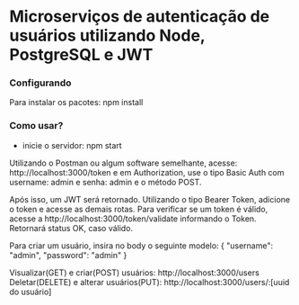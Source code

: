 # Microserviços de autenticação de usuários utilizando Node, PostgreSQL e JWT

### Configurando

Para instalar os pacotes:
npm install

### Como usar?

-   inicie o servidor:
    npm start

Utilizando o Postman ou algum software semelhante, acesse: http://localhost:3000/token e em Authorization, use o tipo Basic Auth com username: admin e senha: admin e o método POST.

Após isso, um JWT será retornado. Utilizando o tipo Bearer Token, adicione o token e acesse as demais rotas.
Para verificar se um token é válido, acesse a http://localhost:3000/token/validate informando o Token. Retornará status OK, caso válido.

Para criar um usuário, insira no body o seguinte modelo:
{
"username": "admin",
"password": "admin"
}

Visualizar(GET) e criar(POST) usuários: http://localhost:3000/users
Deletar(DELETE) e alterar usuários(PUT): http://localhost:3000/users/:[uuid do usuário]
